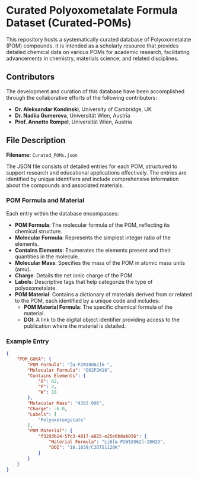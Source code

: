 # Curated Polyoxometalate Formula Dataset (Curated-POMs)

This repository hosts a systematically curated database of Polyoxometalate (POM) compounds. It is intended as a scholarly resource that provides detailed chemical data on various POMs for academic research, facilitating advancements in chemistry, materials science, and related disciplines.

## Contributors

The development and curation of this database have been accomplished through the collaborative efforts of the following contributors:

- **Dr. Aleksandar Kondinski**, University of Cambridge, UK
- **Dr. Nadiia Gumerova**, Universität Wien, Austria
- **Prof. Annette Rompel**, Universität Wien, Austria

## File Description

**Filename:** `Curated_POMs.json`

The JSON file consists of detailed entries for each POM, structured to support research and educational applications effectively. The entries are identified by unique identifiers and include comprehensive information about the compounds and associated materials.

### POM Formula and Material

Each entry within the database encompasses:

- **POM Formula**: The molecular formula of the POM, reflecting its chemical structure.
- **Molecular Formula**: Represents the simplest integer ratio of the elements.
- **Contains Elements**: Enumerates the elements present and their quantities in the molecule.
- **Molecular Mass**: Specifies the mass of the POM in atomic mass units (amu).
- **Charge**: Details the net ionic charge of the POM.
- **Labels**: Descriptive tags that help categorize the type of polyoxometalate.
- **POM Material**: Contains a dictionary of materials derived from or related to the POM, each identified by a unique code and includes:
  - **POM Material Formula**: The specific chemical formula of the material.
  - **DOI**: A link to the digital object identifier providing access to the publication where the material is detailed.

### Example Entry

```json
{
    "POM_GUKA": {
        "POM Formula": "[α-P2W18O62]6-",
        "Molecular Formula": "O62P2W18",
        "Contains Elements": {
            "O": 62,
            "P": 2,
            "W": 18
        },
        "Molecular Mass": "4363.006",
        "Charge": -6.0,
        "Labels": [
            "Polyoxotungstate"
        ],
        "POM Material": {
            "f3293b14-5fc3-4017-a825-e25e6b8ab056": {
                "Material Formula": "Li6[α-P2W18O62]·28H2O",
                "DOI": "10.1039/C3DT51120K"
            }
        }
    }
}

